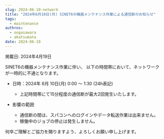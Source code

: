```yaml
---
slug: 2024-06-10-network
title: "2024年6月10日(月) SINET6の機器メンテナンス作業による通信断のお知らせ"
tags:
  - maintenance
authros:
  - oogasawara
  - akatsumata
date: 2024-06-10
---
```


掲載日: 2024年4月19日

SINET6の機器メンテナンス作業に伴い、 以下の時間帯において、ネットワークが一時的に不通となります。

- 日時：2024年 6月 10日(月) 0:00 ～ 1:30 (24h表記)
  - 上記時間帯にて15分程度の通信断が最大2回発生いたします。

- 影響の範囲
  - 通信断の間は、スパコンへのログインやデータ転送作業は出来ません。
  - 稼働中のジョブの停止は発生しません。

何卒ご理解とご協力を賜りますよう、よろしくお願い申し上げます。

